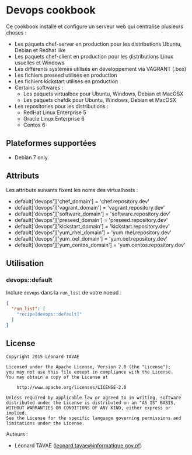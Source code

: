 # Devops cookbook

Ce cookbook installe et configure un serveur web qui centralise plusieurs choses :

* Les paquets chef-server en production pour les distributions Ubuntu, Debian et Redhat like
* Les paquets chef-client en production pour les distributions Linux usuelles et Windows
* Les différents systèmes utilisés en développement via VAGRANT (.box)
* Les fichiers preseed utilisés en production
* Les fichiers kickstart utilisés en production
* Certains softwares :
  * Les paquets virtualbox pour Ubuntu, Windows, Debian et MacOSX
  * Les paquets chefdk pour Ubuntu, Windows, Debian et MacOSX
* Les repositories pour les distributions :
  * RedHat Linux Enterprise 5
  * Oracle Linux Enterprise 6
  * Centos 6

## Plateformes supportées

* Debian 7 only.

## Attributs

Les attributs suivants fixent les noms des virtualhosts :

* default['devops']['chef_domain'] = 'chef.repository.dev'
* default['devops']['vagrant_domain'] = 'vagrant.repository.dev'
* default['devops']['software_domain'] = 'software.repository.dev'
* default['devops']['preseed_domain'] = 'preseed.repository.dev'
* default['devops']['kickstart_domain'] = 'kickstart.repository.dev'
* default['devops']['yum_rhel_domain'] = 'yum.rhel.repository.dev'
* default['devops']['yum_oel_domain'] = 'yum.oel.repository.dev'
* default['devops']['yum_centos_domain'] = 'yum.centos.repository.dev'

## Utilisation

### devops::default

Inclure `devops` dans la `run_list` de votre noeud :

```json
{
  "run_list": [
    "recipe[devops::default]"
  ]
}
```

## License

```
Copyright 2015 Léonard TAVAE

Licensed under the Apache License, Version 2.0 (the "License");
you may not use this file except in compliance with the License.
You may obtain a copy of the License at

    http://www.apache.org/licenses/LICENSE-2.0

Unless required by applicable law or agreed to in writing, software
distributed under the License is distributed on an "AS IS" BASIS,
WITHOUT WARRANTIES OR CONDITIONS OF ANY KIND, either express or implied.
See the License for the specific language governing permissions and
limitations under the License.
```

Auteurs :

* Léonard TAVAE (<leonard.tavae@informatique.gov.pf>)